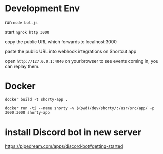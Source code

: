 # Development Env
run `node bot.js`

start `ngrok http 3000`

copy the public URL which forwards to localhost:3000

paste the public URL into webhook integrations on Shortcut app

open `http://127.0.0.1:4040` on your browser to see events coming in, you can replay them.


# Docker

`docker build -t shorty-app .`

`docker run -ti --name shorty -v $(pwd)/dev/shorty/:/usr/src/app/ -p 3000:3000 shorty-app`


# install Discord bot in new server


https://pipedream.com/apps/discord-bot#getting-started